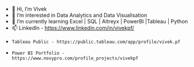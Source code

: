 - 👋 Hi, I’m Vivek
- 👀 I’m interested in Data Analytics and Data Visualisation
- 🌱 I’m currently learning Excel | SQL | Altreyx | PowerBI |Tableau | Python
- 📫 LinkedIn - https://www.linkedin.com/in/vivekpf/
-     Tableau Public - https://public.tableau.com/app/profile/vivek.pf
-     Power BI Portfolio - https://www.novypro.com/profile_projects/vivekpf

<!---
V-13/V-13 is a ✨ special ✨ repository because its `README.md` (this file) appears on your GitHub profile.
You can click the Preview link to take a look at your changes.
--->
